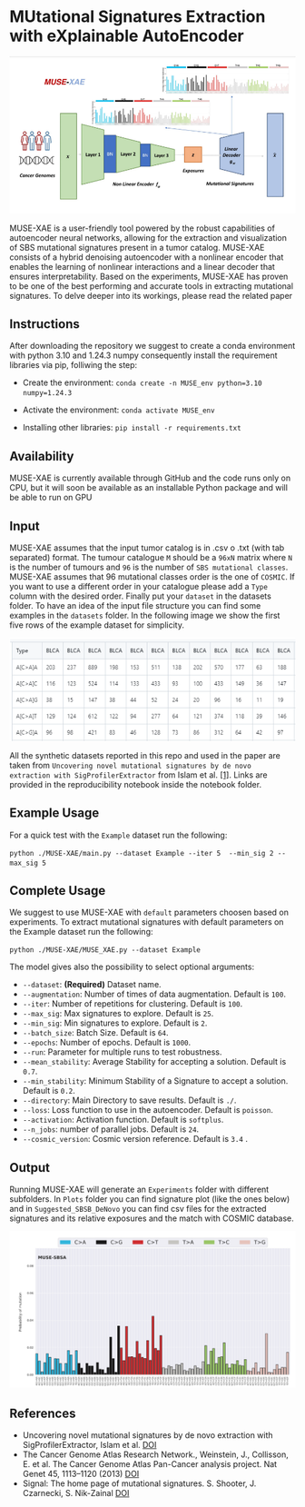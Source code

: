 # MUtational Signatures Extraction with eXplainable AutoEncoder

![](Images/MUSE-XAE.png)

MUSE-XAE is a user-friendly tool powered by the robust capabilities of autoencoder neural networks, allowing for the extraction and visualization of SBS mutational signatures present in a tumor catalog. MUSE-XAE consists of a hybrid denoising autoencoder with a nonlinear encoder that enables the learning of nonlinear interactions and a linear decoder that ensures interpretability. Based on the experiments, MUSE-XAE has proven to be one of the best performing and accurate tools in extracting mutational signatures. To delve deeper into its workings, please read the related paper


## Instructions

After downloading the repository we suggest to create a conda environment with python 3.10 and 1.24.3 numpy consequently install the requirement libraries via pip, folliwing the step:

- Create the environment: `conda create -n MUSE_env python=3.10 numpy=1.24.3`

- Activate the environment: `conda activate MUSE_env `

- Installing other libraries: `pip install -r requirements.txt`

## Availability

MUSE-XAE is currently available through GitHub and the code runs only on CPU, 
but it will soon be available as an installable Python package and will be able to run on GPU


## Input

MUSE-XAE assumes that the input tumor catalog is in .csv o .txt (with tab separated) format.
The tumour catalogue `M` should be a `96xN` matrix where `N` is the number of tumours and `96` is the number of `SBS mutational classes`.
MUSE-XAE assumes that 96 mutational classes order is the one of `COSMIC`. If you want to use a different order in your catalogue please add a `Type` column with the desired order.
Finally put your `dataset` in the datasets folder. To have an idea of the input file structure you can find some examples in the `datasets` folder. 
In the following image we show the first five rows of the example dataset for simplicity. 

![](Images/Example_dataset.png)

All the synthetic datasets reported in this repo and used in the paper are taken from `Uncovering novel mutational signatures by de novo extraction with SigProfilerExtractor` from Islam et al. [[1]](https://doi.org/10.1016/j.xgen.2022.100179). Links are provided in the reproducibility notebook inside the notebook folder. 

## Example Usage

For a quick test with the `Example` dataset run the following:

`python ./MUSE-XAE/main.py --dataset Example --iter 5  --min_sig 2 --max_sig 5` 


## Complete Usage

We suggest to use MUSE-XAE with `default` parameters choosen based on experiments.
To extract mutational signatures with default parameters on the Example dataset run the following:

`python ./MUSE-XAE/MUSE_XAE.py --dataset Example`

The model gives also the possibility to select optional arguments:

- `--dataset`: **(Required)** Dataset name.
- `--augmentation`: Number of times of data augmentation. Default is `100`.
- `--iter`: Number of repetitions for clustering. Default is `100`.
- `--max_sig`: Max signatures to explore. Default is `25`.
- `--min_sig`: Min signatures to explore. Default is `2`.
- `--batch_size`: Batch Size. Default is `64`.
- `--epochs`: Number of epochs. Default is `1000`.
- `--run`: Parameter for multiple runs to test robustness.
- `--mean_stability`: Average Stability for accepting a solution. Default is `0.7`.
- `--min_stability`: Minimum Stability of a Signature to accept a solution. Default is `0.2`.
- `--directory`: Main Directory to save results. Default is `./`.
- `--loss`: Loss function to use in the autoencoder. Default is `poisson`.
- `--activation`: Activation function. Default is `softplus`.
- `--n_jobs`: number of parallel jobs. Default is `24`.
- `--cosmic_version`: Cosmic version reference. Default is `3.4` .


## Output

Running MUSE-XAE will generate an `Experiments` folder with different subfolders.
In `Plots` folder you can find signature plot (like the ones below) and in `Suggested_SBSB_DeNovo` you can find csv files for the extracted signatures and its relative exposures 
and the match with COSMIC database.

![](Images/Plot_signature.png)




## References

- Uncovering novel mutational signatures by de novo extraction with SigProfilerExtractor, Islam et al. [DOI](https://doi.org/10.1016/j.xgen.2022.100179)
- The Cancer Genome Atlas Research Network., Weinstein, J., Collisson, E. et al. The Cancer Genome Atlas Pan-Cancer analysis project. Nat Genet 45, 1113–1120 (2013) [DOI](https://doi.org/10.1038/ng.2764)
- Signal: The home page of mutational signatures. S. Shooter, J. Czarnecki, S. Nik-Zainal [DOI](https://doi.org/10.1038/ng.2764)

